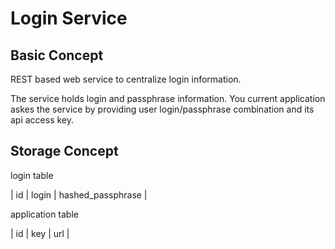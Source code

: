 Login Service
=============

Basic Concept
-------------

REST based web service to centralize login information.

The service holds login and passphrase information.
You current application askes the service by providing user login/passphrase combination and its api access key.

Storage Concept
---------------

login table

| id | login | hashed_passphrase |

application table

| id | key | url |
